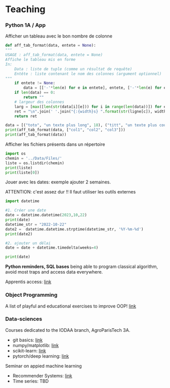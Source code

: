 

# Teaching

### Python 1A / App

Afficher un tableau avec le bon nombre de colonne

```python
def aff_tab_format(data, entete = None):
"""
USAGE : aff_tab_format(data, entete = None)
Affiche le tableau mis en forme
In:
    Data : liste de tuple (comme un résultat de requête)
    Entête : liste contenant le nom des colonnes (argument optionnel)
"""
    if entete != None:
        data = [['-'*len(e) for e in entete], entete, ['-'*len(e) for e in entete]]+data
    if len(data) == 0:
        return ""
    # largeur des colonnes
    larg = [max([len(str(data[i][e])) for i in range(len(data))]) for e in range(len(data[0]))] 
    ret = "\n".join(' '.join("{:{width}s} ".format(str(ligne[c]), width=larg[c] ) for c in range(len(data[0]))) for ligne in data)
    return ret

data = [("toto", "un texte plus long", 18), ("titt", "un texte plus court", 22)]
print(aff_tab_format(data, ["col1", "col2", "col3"]))
print(aff_tab_format(data))
```

Afficher les fichiers présents dans un répertoire
```python
import os
chemin = '../Data/Files/'
liste = os.listdir(chemin)
print(liste)
print(liste[0])
```

Jouer avec les dates: exemple ajouter 2 semaines.

ATTENTION: c'est assez dur !! Il faut utiliser les outils externes

```python
import datetime

#1. Créer une date
date = datetime.datetime(2023,10,22)
print(date)
datetime_str = "2022-10-22"
date2 =  datetime.datetime.strptime(datetime_str, '%Y-%m-%d')
print(date2)

#2. ajouter un délai
date = date + datetime.timedelta(weeks=4)

print(date)

```


**Python reminders, SQL bases** being able to program classical algorithm, avoid most traps and access data everywhere.

Apprentis access: [link](https://ecampus.paris-saclay.fr/enrol/instances.php?id=70409)

### Object Programming

A list of playful and educational exercises to improve OOP! [link](exoOOP.md)

### Data-sciences

Courses dedicated to the IODAA branch, AgroParisTech 3A.

* git basics: [link](https://github.com/vguigue/tuto_git)
* numpy/matplotlib: [link](https://github.com/vguigue/tuto_numpy)
* scikit-learn: [link](https://github.com/vguigue/tuto_sklearn)
* pytorch/deep learning: [link](https://github.com/vguigue/tuto_deep)

Seminar on appied machine learning
* Recommender Systems: [link](https://github.com/vguigue/reco_2019)
* Time series: TBD

